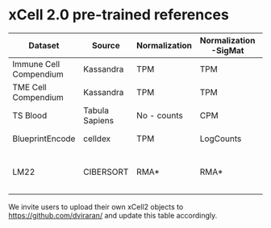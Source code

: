 # xCell 2.0 pre-trained references

| Dataset               | Source        | Normalization | Normalization -SigMat | nSamples | nCellTypes | Method    | DataType     | Tissue | Comments                            |
|-----------------------|---------------|---------------|-----------------------|----------|------------|-----------|--------------|--------|-------------------------------------|
| Immune Cell Compendium| Kassandra     | TPM           | TPM                   | 3626     | 40         | RNA-seq   | Sorted cells | Blood  |                                     |
| TME Cell Compendium   | Kassandra     | TPM           | TPM                   | 8146     | 25         | RNA-seq   | Sorted cells | Tumor  |                                     |
| TS Blood              | Tabula Sapiens| No - counts   | CPM                   | 11921    | 18         | scRNA-seq | scRNA-seq    | Blood  |                                     |
| BlueprintEncode       | celldex       | TPM           | LogCounts             | 259      | 43         | RNA-seq   | Sorted cells | Mixed  |                                     |
| LM22                  | CIBERSORT     | RMA*          | RMA*                  |          |            | Array     | Sorted cells | Mixed  | * In log-space, raw data for CIBERSORTx |


We invite users to upload their own xCell2 objects to https://github.com/dviraran/ and update this table accordingly.
